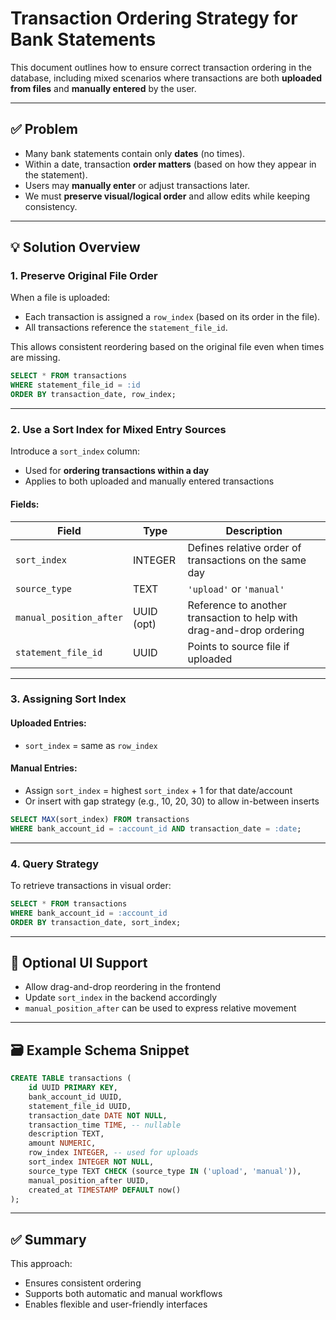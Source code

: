 
# Transaction Ordering Strategy for Bank Statements

This document outlines how to ensure correct transaction ordering in the database, including mixed scenarios where transactions are both **uploaded from files** and **manually entered** by the user.

---

## ✅ Problem

- Many bank statements contain only **dates** (no times).
- Within a date, transaction **order matters** (based on how they appear in the statement).
- Users may **manually enter** or adjust transactions later.
- We must **preserve visual/logical order** and allow edits while keeping consistency.

---

## 💡 Solution Overview

### 1. Preserve Original File Order

When a file is uploaded:

- Each transaction is assigned a `row_index` (based on its order in the file).
- All transactions reference the `statement_file_id`.

This allows consistent reordering based on the original file even when times are missing.

```sql
SELECT * FROM transactions
WHERE statement_file_id = :id
ORDER BY transaction_date, row_index;
```

---

### 2. Use a Sort Index for Mixed Entry Sources

Introduce a `sort_index` column:

- Used for **ordering transactions within a day**
- Applies to both uploaded and manually entered transactions

#### Fields:
| Field                   | Type       | Description |
|------------------------|------------|-------------|
| `sort_index`           | INTEGER    | Defines relative order of transactions on the same day |
| `source_type`          | TEXT       | `'upload'` or `'manual'` |
| `manual_position_after`| UUID (opt) | Reference to another transaction to help with drag-and-drop ordering |
| `statement_file_id`    | UUID       | Points to source file if uploaded |

---

### 3. Assigning Sort Index

#### Uploaded Entries:
- `sort_index` = same as `row_index`

#### Manual Entries:
- Assign `sort_index` = highest `sort_index` + 1 for that date/account
- Or insert with gap strategy (e.g., 10, 20, 30) to allow in-between inserts

```sql
SELECT MAX(sort_index) FROM transactions
WHERE bank_account_id = :account_id AND transaction_date = :date;
```

---

### 4. Query Strategy

To retrieve transactions in visual order:

```sql
SELECT * FROM transactions
WHERE bank_account_id = :account_id
ORDER BY transaction_date, sort_index;
```

---

## 🧠 Optional UI Support

- Allow drag-and-drop reordering in the frontend
- Update `sort_index` in the backend accordingly
- `manual_position_after` can be used to express relative movement

---

## 🗃 Example Schema Snippet

```sql
CREATE TABLE transactions (
    id UUID PRIMARY KEY,
    bank_account_id UUID,
    statement_file_id UUID,
    transaction_date DATE NOT NULL,
    transaction_time TIME, -- nullable
    description TEXT,
    amount NUMERIC,
    row_index INTEGER, -- used for uploads
    sort_index INTEGER NOT NULL,
    source_type TEXT CHECK (source_type IN ('upload', 'manual')),
    manual_position_after UUID,
    created_at TIMESTAMP DEFAULT now()
);
```

---

## ✅ Summary

This approach:
- Ensures consistent ordering
- Supports both automatic and manual workflows
- Enables flexible and user-friendly interfaces
